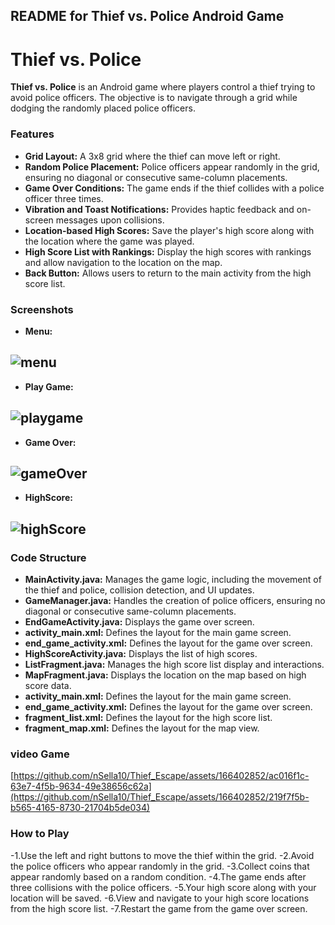 

## README for Thief vs. Police Android Game



# Thief vs. Police

**Thief vs. Police** is an Android game where players control a thief trying to avoid police officers. The objective is to navigate through a grid while dodging the randomly placed police officers.

### Features

-   **Grid Layout:** A 3x8 grid where the thief can move left or right.
-   **Random Police Placement:** Police officers appear randomly in the grid, ensuring no diagonal or consecutive same-column placements.
-   **Game Over Conditions:** The game ends if the thief collides with a police officer three times.
-   **Vibration and Toast Notifications:** Provides haptic feedback and on-screen messages upon collisions.
-   **Location-based High Scores:** Save the player's high score along with the location where the game was played.
-   **High Score List with Rankings:** Display the high scores with rankings and allow navigation to the location on the map.
-   **Back Button:** Allows users to return to the main activity from the high score list.

### Screenshots
-   **Menu:**

  ![menu](https://github.com/nSella10/Thief_Escape/assets/166402852/0102bfeb-e6e7-4784-90e6-25000802a4d7)
-
-   **Play Game:**
   
![playgame](https://github.com/nSella10/Thief_Escape/assets/166402852/e63f98cb-353b-462b-84ef-643bc1c10d51)
-
-   **Game Over:**

![gameOver](https://github.com/nSella10/Thief_Escape/assets/166402852/0ee8a924-c7fa-4eb9-9046-9a2aea9f789d)
-
-   **HighScore:**
  
  ![highScore](https://github.com/nSella10/Thief_Escape/assets/166402852/866172ca-05f5-4804-a06d-bb4fcebbb108)
-
### Code Structure

-   **MainActivity.java:** Manages the game logic, including the movement of the thief and police, collision detection, and UI updates.
-   **GameManager.java:** Handles the creation of police officers, ensuring no diagonal or consecutive same-column placements.
-   **EndGameActivity.java:** Displays the game over screen.
-   **activity_main.xml:** Defines the layout for the main game screen.
-   **end_game_activity.xml:** Defines the layout for the game over screen.
-   **HighScoreActivity.java:** Displays the list of high scores.
-   **ListFragment.java:** Manages the high score list display and interactions.
-   **MapFragment.java:** Displays the location on the map based on high score data.
-   **activity_main.xml:** Defines the layout for the main game screen.
-   **end_game_activity.xml:** Defines the layout for the game over screen.
-   **fragment_list.xml:** Defines the layout for the high score list.
-   **fragment_map.xml:** Defines the layout for the map view.


### video Game
[https://github.com/nSella10/Thief_Escape/assets/166402852/ac016f1c-63e7-4f5b-9634-49e38656c62a](https://github.com/nSella10/Thief_Escape/assets/166402852/219f7f5b-b565-4165-8730-21704b5de034)

### How to Play

-1.Use the left and right buttons to move the thief within the grid.
-2.Avoid the police officers who appear randomly in the grid.
-3.Collect coins that appear randomly based on a random condition.
-4.The game ends after three collisions with the police officers.
-5.Your high score along with your location will be saved.
-6.View and navigate to your high score locations from the high score list.
-7.Restart the game from the game over screen.
